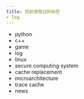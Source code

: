 ```yaml
---
title: 目前使用过的标签
- log
---
```


- python
- c++
- game
- log
- linux
- secure computing system
- cache replacement
- microarchitecture
- trace cache
- news
